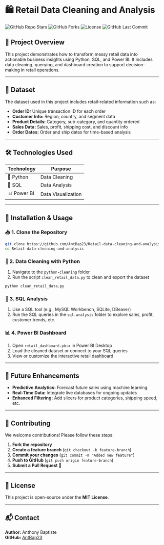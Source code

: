 
# 🛍️ Retail Data Cleaning and Analysis

![GitHub Repo Stars](https://img.shields.io/github/stars/AntBap23/Retail-data-cleaning-and-analysis?style=social)
![GitHub Forks](https://img.shields.io/github/forks/AntBap23/Retail-data-cleaning-and-analysis?style=social)
![License](https://img.shields.io/github/license/AntBap23/Retail-data-cleaning-and-analysis)
![GitHub Last Commit](https://img.shields.io/github/last-commit/AntBap23/Retail-data-cleaning-and-analysis)

## 📌 Project Overview

This project demonstrates how to transform messy retail data into actionable business insights using Python, SQL, and Power BI. It includes data cleaning, querying, and dashboard creation to support decision-making in retail operations.

---

## 📂 Dataset

The dataset used in this project includes retail-related information such as:

- **Order ID:** Unique transaction ID for each order  
- **Customer Info:** Region, country, and segment data  
- **Product Details:** Category, sub-category, and quantity ordered  
- **Sales Data:** Sales, profit, shipping cost, and discount info  
- **Order Dates:** Order and ship dates for time-based analysis  

---

## 🛠️ Technologies Used

| Technology | Purpose |
|------------|---------|
| 🐍 Python | Data Cleaning |
| 🐘 SQL | Data Analysis |
| 📊 Power BI | Data Visualization |

---

## 🚀 Installation & Usage

### 📥 1. Clone the Repository

```bash
git clone https://github.com/AntBap23/Retail-data-cleaning-and-analysis.git
cd Retail-data-cleaning-and-analysis
```

### 🧹 2. Data Cleaning with Python

1. Navigate to the `python-cleaning` folder  
2. Run the script `clean_retail_data.py` to clean and export the dataset  

```bash
python clean_retail_data.py
```

### 🧠 3. SQL Analysis

1. Use a SQL tool (e.g., MySQL Workbench, SQLite, DBeaver)  
2. Run the SQL queries in the `sql-analysis` folder to explore sales, profit, customer trends, etc.

### 📊 4. Power BI Dashboard

1. Open `retail_dashboard.pbix` in Power BI Desktop  
2. Load the cleaned dataset or connect to your SQL queries  
3. View or customize the interactive retail dashboard  

---

## 🎯 Future Enhancements

- **Predictive Analytics:** Forecast future sales using machine learning  
- **Real-Time Data:** Integrate live databases for ongoing updates  
- **Enhanced Filtering:** Add slicers for product categories, shipping speed, etc.

---

## 🤝 Contributing

We welcome contributions! Please follow these steps:

1. **Fork the repository**  
2. **Create a feature branch** (`git checkout -b feature-branch`)  
3. **Commit your changes** (`git commit -m "Added new feature"`)  
4. **Push to GitHub** (`git push origin feature-branch`)  
5. **Submit a Pull Request** 🚀  

---

## 📜 License

This project is open-source under the **MIT License**.

---

## 📬 Contact

**Author:** Anthony Baptiste  
**GitHub:** [AntBap23](https://github.com/AntBap23)
```
